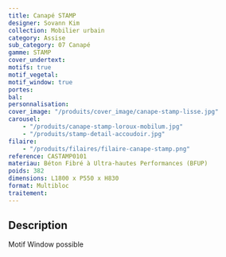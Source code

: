 ```yaml
---
title: Canapé STAMP
designer: Sovann Kim
collection: Mobilier urbain
category: Assise
sub_category: 07 Canapé
gamme: STAMP
cover_undertext:
motifs: true
motif_vegetal:
motif_window: true
portes:
bal:
personnalisation:
cover_image: "/produits/cover_image/canape-stamp-lisse.jpg"
carousel:
    - "/produits/canape-stamp-loroux-mobilum.jpg"
    - "/produits/stamp-detail-accoudoir.jpg"
filaire:
    - "/produits/filaires/filaire-canape-stamp.png"
reference: CASTAMP0101
materiau: Béton Fibré à Ultra-hautes Performances (BFUP)
poids: 382
dimensions: L1800 x P550 x H830
format: Multibloc
traitement:
---
```


## Description

Motif Window possible
